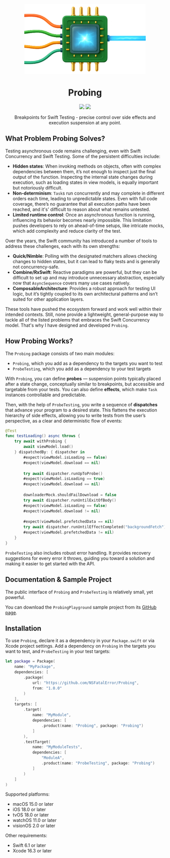 <p align="center">
    <img src="Images/Probing.png" height="220" />
</p>

<h1 align="center">Probing</h1>

<p align="center">
    <img src="https://img.shields.io/badge/Swift-6.1-EF5239?logo=swift&labelColor=white" />
    <a href="https://codecov.io/gh/NSFatalError/Probing">
        <img src="https://codecov.io/gh/NSFatalError/Probing/graph/badge.svg?token=CDPR2O8BZO" />
    </a>
</p>

<p align="center">Breakpoints for Swift Testing - precise control over side effects and execution suspension at any point.</p>

## What Problem Probing Solves?

Testing asynchronous code remains challenging, even with Swift Concurrency and Swift Testing. 
Some of the persistent difficulties include:

- **Hidden states**: When invoking methods on objects, often with complex dependencies between them, it’s not enough 
to inspect just the final output of the function. Inspecting the internal state changes during execution, such as loading states in view models, 
is equally important but notoriously difficult.
- **Non-determinism**: `Task`s run concurrently and may complete in different orders each time, leading to unpredictable states. 
Even with full code coverage, there’s no guarantee that all execution paths have been reached, and it's' difficult to reason about what remains untested.
- **Limited runtime control**: Once an asynchronous function is running, influencing its behavior becomes nearly impossible. 
This limitation pushes developers to rely on ahead-of-time setups, like intricate mocks, which add complexity and reduce clarity of the test.

Over the years, the Swift community has introduced a number of tools to address these challenges, each with its own strengths:

- **Quick/Nimble**: Polling with the designated matchers allows checking changes to hidden states, 
but it can lead to flaky tests and is generally not concurrency-safe.
- **Combine/RxSwift**: Reactive paradigms are powerful, but they can be difficult to set up and may introduce unnecessary abstraction, 
especially now that `AsyncSequence` covers many use cases natively.
- **ComposableArchitecture**: Provides a robust approach for testing UI logic, but it’s tightly coupled 
to its own architectural patterns and isn’t suited for other application layers.

These tools have pushed the ecosystem forward and work well within their intended contexts. 
Still, none provide a lightweight, general-purpose way to tackle all of the listed problems that embraces the Swift Concurrency model.
That's why I have designed and developed `Probing`.

## How Probing Works?

The `Probing` package consists of two main modules:
- `Probing`, which you add as a dependency to the targets you want to test
- `ProbeTesting`, which you add as a dependency to your test targets

With `Probing`, you can define **probes** — suspension points typically placed after a state change,
conceptually similar to breakpoints, but accessible and targetable from your tests.
You can also define **effects**, which make `Task` instances controllable and predictable.

Then, with the help of `ProbeTesting`, you write a sequence of **dispatches** that advance your program to a desired state. 
This flattens the execution hierarchy of side effects, allowing you to write tests from the user’s perspective,
as a clear and deterministic flow of events:

```swift
@Test
func testLoading() async throws {
    try await withProbing {
        await viewModel.load()
    } dispatchedBy: { dispatcher in
        #expect(viewModel.isLoading == false)
        #expect(viewModel.download == nil)

        try await dispatcher.runUpToProbe()
        #expect(viewModel.isLoading == true)
        #expect(viewModel.download == nil)

        downloaderMock.shouldFailDownload = false
        try await dispatcher.runUntilExitOfBody()
        #expect(viewModel.isLoading == false)
        #expect(viewModel.download != nil)

        #expect(viewModel.prefetchedData == nil)
        try await dispatcher.runUntilEffectCompleted("backgroundFetch")
        #expect(viewModel.prefetchedData != nil)
    }
}
```

`ProbeTesting` also includes robust error handling. It provides recovery suggestions for every error it throws, 
guiding you toward a solution and making it easier to get started with the API.

## Documentation & Sample Project

The public interface of `Probing` and `ProbeTesting` is relatively small, yet powerful.

You can download the `ProbingPlayground` sample project from its [GitHub page](https://github.com/NSFatalError/ProbingPlayground).

## Installation

To use `Probing`, declare it as a dependency in your `Package.swift` or via Xcode project settings.
Add a dependency on `Probing` in the targets you want to test, and `ProbeTesting` in your test targets:

```swift
let package = Package(
    name: "MyPackage",
    dependencies: [
        .package(
            url: "https://github.com/NSFatalError/Probing",
            from: "1.0.0"
        )
    ],
    targets: [
        .target(
            name: "MyModule",
            dependencies: [
                .product(name: "Probing", package: "Probing")
            ]
        ),
        .testTarget(
            name: "MyModuleTests",
            dependencies: [
                "ModuleA",
                .product(name: "ProbeTesting", package: "Probing")
            ]
        )
    ]
)
```

Supported platforms:
- macOS 15.0 or later
- iOS 18.0 or later
- tvOS 18.0 or later
- watchOS 11.0 or later
- visionOS 2.0 or later

Other requirements:
- Swift 6.1 or later
- Xcode 16.3 or later
